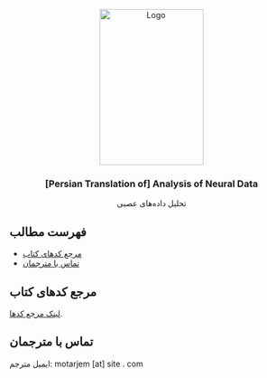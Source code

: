 <p align="center">
  <a href="https://example.com/">
    <img src="https://media.springernature.com/w184/springer-static/cover/book/978-1-4614-9602-1.jpg" alt="Logo" width=184 height=276>
  </a>

  <h3 align="center">[Persian Translation of] Analysis of Neural Data</h3>

  <p align="center">
    تحلیل داده‌های عصبی
  </p>
</p>

## فهرست مطالب

- [مرجع کدهای کتاب](#coderef)
- [تماس با مترجمان](#translators)



## <a name="coderef"></a> مرجع کدهای کتاب
[لینک مرجع کدها](https://www.stat.cmu.edu/~kass/KEB).

## <a name="translators"></a> تماس با مترجمان
ایمیل مترجم: motarjem [at] site . com

